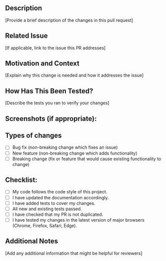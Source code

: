 ## Description
[Provide a brief description of the changes in this pull request]

## Related Issue
[If applicable, link to the issue this PR addresses]

## Motivation and Context
[Explain why this change is needed and how it addresses the issue]

## How Has This Been Tested?
[Describe the tests you ran to verify your changes]

## Screenshots (if appropriate):

## Types of changes
- [ ] Bug fix (non-breaking change which fixes an issue)
- [ ] New feature (non-breaking change which adds functionality)
- [ ] Breaking change (fix or feature that would cause existing functionality to change)

## Checklist:
- [ ] My code follows the code style of this project.
- [ ] I have updated the documentation accordingly.
- [ ] I have added tests to cover my changes.
- [ ] All new and existing tests passed.
- [ ] I have checked that my PR is not duplicated.
- [ ] I have tested my changes in the latest version of major browsers (Chrome, Firefox, Safari, Edge).

## Additional Notes
[Add any additional information that might be helpful for reviewers]
